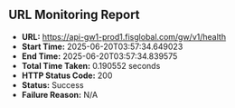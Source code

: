 ## URL Monitoring Report

- **URL:** https://api-gw1-prod1.fisglobal.com/gw/v1/health
- **Start Time:** 2025-06-20T03:57:34.649023
- **End Time:** 2025-06-20T03:57:34.839575
- **Total Time Taken:** 0.190552 seconds
- **HTTP Status Code:** 200
- **Status:** Success
- **Failure Reason:** N/A
